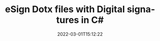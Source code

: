 ---
############################# Static ############################
layout: "auto-gen-signature"
date: 2022-03-01T15:12:22
draft: false
operation: Sign
signaturetype: Digital
fileformat: Dotx
productName: .NET
lang: en
productCode: net
otherformats: pdf doc docx docm dot dotx odt ott xls xlsx xlsm xlsb ods ots xltx xltm pptx pptm
breadcrumb: Put Digital signature on Dotx for C#

############################# Head ############################
head_title: "Adding Digital electronic signatures to Dotx file with C#"
head_description: "Put Digital Signature on Dotx file for .NET using a few lines of code. Use the GroupDocs Document Signature API to sign dozens of file formats."

############################# Header ############################
title: "eSign Dotx files with Digital signatures in C#"
description: "How to add Digital signature with a few lines of .NET code"
bg_image: "https://cms.admin.containerize.com/templates/aspose/App_Themes/V3/images/bg/header1.png"
bg_overlay: false
button:
    enable: true

############################# SubMenu ############################
submenu:
    enable: true

    left:
        img_alt: "GroupDocs.Signature for .NET"
        image: "https://cms.admin.containerize.com/templates/groupdocs/images/product-logos/90x90-noborder/groupdocs-signature-net.png"
        product: "GroupDocs.Signature"
        platform: ".NET"



############################# About ############################
about:
    enable: true
    title: "About GroupDocs.Signature for .NET Digital signatures API"
    content: |
        [GroupDocs.Signature for .NET](https://products.groupdocs.com/signature/net/) is a popular API to esign documents with the digital electronic signatures, with digital certificates. For the Digital signatures API uses PFX certificate files to esign document with password protected private and public keys. The Digital signatures might be used to certify business documents with eSign PDF particular page, certify entire Microsoft Office documents like Words, Excel, Powerpoint files, and Open Office documents. Customers can easily manipulate the signatures like editing them, removing or adjust. The API provides a way to search and verify signatures. Moreover, a lot of abilities for signatures customization are provided.
    

############################# Steps ############################
steps:
    enable: true
    title_left: "Steps to sign Dotx with Digital in C#"
    content_left: |
        [GroupDocs.Signature for .NET](https://products.groupdocs.com/signature/net/) provides ability to sign Dotx documents with Digital signatures quickly and easily.
        
        * Create an instance of Signature class providing Dotx file supposed to signing as path or memory stream
        * Instantiate SignOptions class and set all demanded data.
        * Invoke the Signature.Sign() method passing output Dotx file or memory stream

    title_right: " System Requirements"
    content_right: |
        GroupDocs.Signature for .NET are supported on all major platforms and operating systems. Before executing the code below, please make sure that you have the following prerequisites installed on your system.

        * Operating systems: Microsoft Windows, Linux, MacOS
        * Development environments: Microsoft Visual Studio, Xamarin, MonoDevelop
        * Frameworks: .NET Framework, .NET Standard, .NET Core, Mono
        * Get the latest GroupDocs.Signature for .NET from [Nuget](https://www.nuget.org/packages/groupdocs.signature)
         
    code: |
        ```csharp    
                
        // Set up input Dotx file
        string filePath = "input.dotx";
        // Set up output file
        string outputFilePath = "output.dotx";
        // Provide digital certificate
        string certificateFilePath = "certificate.pfx";

        // Instantiate Signature for input file
        using (GroupDocs.Signature.Signature signature = new GroupDocs.Signature.Signature(filePath))
        {
                //Provide sign options
                DigitalSignOptions options = new DigitalSignOptions(certificateFilePath)
                {
                    // set certificate password
                    Password = "1234567890",
                    // set signature position
                    Left = 50,
                    Top = 200,
                };

                // sign Dotx document
                SignResult result = signature.Sign(outputFilePath, options);
        }

        ```

############################# Demos ############################
demos:
    enable: true
    title: "Signing Dotx documents with Digital Live Demo"
    content: |
       Sign Dotx file with various signatures right now by visiting the [GroupDocs.Signature App](https://products.groupdocs.app/signature/family) website. Free online demo waiting for you.          

############################# More Formats ############################
more_formats:
    enable: true
    title: "Other supported Digital signatures for C#"
    content: |
        "You can also sign Dotx with other signature types. Please see the list below."
    format: 
       
       
back_to_top:
    enable: true
---